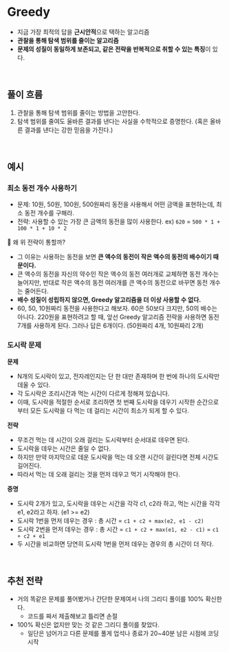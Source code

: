 # Greedy

- 지금 가장 최적의 답을 **근시안적**으로 택하는 알고리즘
- **관찰을 통해 탐색 범위를 줄이는 알고리즘**
- **문제의 성질이 동일하게 보존되고, 같은 전략을 반복적으로 취할 수 있는 특징**이 있다.

<br/>

## 풀이 흐름

1. 관찰을 통해 탐색 범위를 줄이는 방법을 고안한다.
2. 탐색 범위를 줄여도 울바른 결과를 낸다는 사실을 수학적으로 증명한다. (혹은 올바른 결과를 낸다는 강한 믿음을 가진다.)

<br/>

## 예시

### 최소 동전 개수 사용하기

- 문제: 10원, 50원, 100원, 500원짜리 동전을 사용해서 어떤 금액을 표현하는데, 최소 동전 개수를 구해라.
- 전략: 사용할 수 있는 가장 큰 금액의 동전을 많이 사용한다.
ex) `620` = `500 * 1 + 100 * 1 + 10 * 2`

🤔 왜 위 전략이 통할까?

- 그 이유는 사용하는 동전을 보면 **큰 액수의 동전이 작은 액수의 동전의 배수이기 때문이다.**
- 큰 액수의 동전을 자신의 약수인 작은 액수의 동전 여러개로 교체하면 동전 개수는 늘어지만, 반대로 작은 액수의 동전 여러개를 큰 액수의 동전으로 바꾸면 동전 개수는 줄어든다.
- **배수 성질이 성립하지 않으면, Greedy 알고리즘을 더 이상 사용할 수 없다.**
- 60, 50, 10원짜리 동전을 사용한다고 해보자. 60은 50보다 크지만, 50의 배수는 아니다. 220원을 표현하려고 할 때, 앞선 Greedy 알고리즘 전략을 사용하면 동전 7개를 사용하게 된다. 그러나 답은 6개이다. (50원짜리 4개, 10원짜리 2개)

### 도시락 문제

**문제**

- N개의 도시락이 있고, 전자레인지는 단 한 대만 존재하며 한 번에 하나의 도시락만 데울 수 있다.
- 각 도시락은 조리시간과 먹는 시간이 다르게 정해져 있습니다.
- 이때, 도시락을 적절한 순서로 조리하면 첫 번째 도시락을 데우기 시작한 순간으로부터 모든 도시락을 다 먹는 데 걸리는 시간이 최소가 되게 할 수 있다.

**전략**

-  무조건 먹는 데 시간이 오래 걸리는 도시락부터 순서대로 데우면 된다.
- 도시락을 데우는 시간은 줄일 수 없다.
- 하지만 만약 마지막으로 데운 도시락을 먹는 데 오랜 시간이 걸린다면 전체 시간도 길어진다.
- 따라서 먹는 데 오래 걸리는 것을 먼저 데우고 먹기 시작해야 한다.

**증명**

- 도시락 2개가 있고, 도시락을 데우는 시간을 각각 c1, c2라 하고, 먹는 시간을 각각 e1, e2라고 하자. (e1 >= e2)
- 도시락 1번을 먼저 데우는 경우 : 총 시간 = `c1 + c2 + max(e2, e1 - c2)`
- 도시락 2번을 먼저 데우는 경우 : 총 시간 = `c1 + c2 + max(e1, e2 - c1)` = `c1 + c2 + e1`
- 두 시간을 비교하면 당연히 도시락 1번을 먼저 데우는 경우의 총 시간이 더 작다.

<br/>

## 추천 전략

- 거의 똑같은 문제를 풀어봤거나 간단한 문제여서 나의 그리디 풀이를 100% 확신한다.
  - 코드를 짜서 제출해보고 틀리면 손절
- 100% 확신은 없지만 맞는 것 같은 그리디 풀이를 찾았다.
  - 일단은 넘어가고 다른 문제를 풀게 업석나 종료가 20~40분 남은 시점에 코딩 시작
